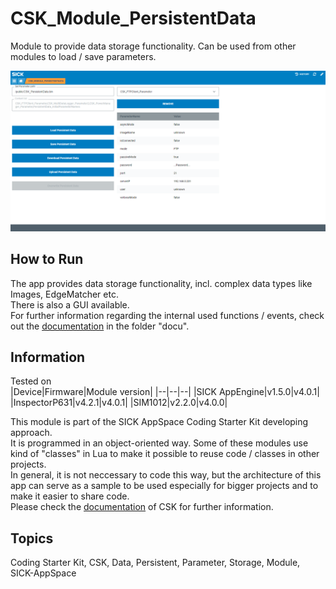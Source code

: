 # CSK_Module_PersistentData

Module to provide data storage functionality. Can be used from other modules to load / save parameters.  

![](https://github.com/SICKAppSpaceCodingStarterKit/CSK_Module_PersistentData/blob/main/docu/media/UI_Screenshot.png)

## How to Run

The app provides data storage functionality, incl. complex data types like Images, EdgeMatcher etc.  
There is also a GUI available.  
For further information regarding the internal used functions / events, check out the [documentation](https://raw.githack.com/SICKAppSpaceCodingStarterKit/CSK_Module_PersistentData/main/docu/CSK_Module_PersistentData.html) in the folder "docu".

## Information

Tested on  
|Device|Firmware|Module version|
|--|--|--|
|SICK AppEngine|v1.5.0|v4.0.1|
|InspectorP631|v4.2.1|v4.0.1|
|SIM1012|v2.2.0|v4.0.0|

This module is part of the SICK AppSpace Coding Starter Kit developing approach.  
It is programmed in an object-oriented way. Some of these modules use kind of "classes" in Lua to make it possible to reuse code / classes in other projects.  
In general, it is not neccessary to code this way, but the architecture of this app can serve as a sample to be used especially for bigger projects and to make it easier to share code.  
Please check the [documentation](https://github.com/SICKAppSpaceCodingStarterKit/.github/blob/main/docu/SICKAppSpaceCodingStarterKit_Documentation.md) of CSK for further information.  

## Topics

Coding Starter Kit, CSK, Data, Persistent, Parameter, Storage, Module, SICK-AppSpace
